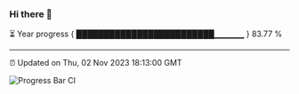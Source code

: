 ### Hi there 👋

⏳ Year progress { █████████████████████████▁▁▁▁▁ } 83.77 %

---

⏰ Updated on Thu, 02 Nov 2023 18:13:00 GMT

![Progress Bar CI](https://github.com/liununu/liununu/workflows/Progress%20Bar%20CI/badge.svg)
